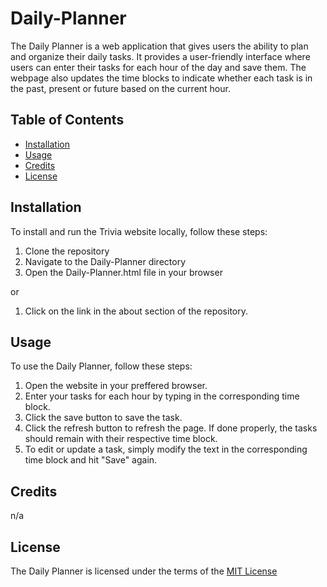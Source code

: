# Daily-Planner

The Daily Planner is a web application that gives users the ability to plan and organize their daily tasks. It provides a user-friendly interface where users can enter their tasks for each hour of the day and save them. The webpage also updates the time blocks to indicate whether each task is in the past, present or future based on the current hour. 

## Table of Contents

- [Installation](#installation)
- [Usage](#usage)
- [Credits](#credits)
- [License](#license)

## Installation

To install and run the Trivia website locally, follow these steps:

1. Clone the repository
2. Navigate to the Daily-Planner directory
3. Open the Daily-Planner.html file in your browser

or

1. Click on the link in the about section of the repository.

## Usage

To use the Daily Planner, follow these steps:

1) Open the website in your preffered browser.
2) Enter your tasks for each hour by typing in the corresponding time block. 
3) Click the save button to save the task.
4) Click the refresh button to refresh the page. If done properly, the tasks should remain with their respective time block.
5) To edit or update a task, simply modify the text in the corresponding time block and hit "Save" again.

## Credits

n/a

## License

The Daily Planner is licensed under the terms of the [MIT License](LICENSE)
